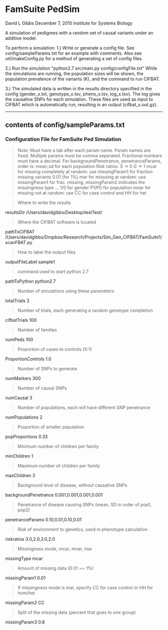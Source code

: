 # FamSuite PedSim
David L Gibbs
December 7, 2015
Institute for Systems Biology


A simulation of pedigrees with a random set of causal variants under an additive model.

To perform a simulation:
1.) Write or generate a config file. See config/sampleParams.txt for an example with comments.
    Also see util/makeConfig.py for a method of generating a set of config files.

2.) Run the simulation "python2.7 src/main.py config/configFile.txt"
    While the simulations are running, the population sizes will be shown, the
    population prevalence of the variants (K), and the command to run CIFBAT.

3.) The simulated data is written in the  results directory specified in the config
    (gender_x.txt, genotype_x.tsv, pheno_x.tsv, log_x.tsv). The log gives the
    causative SNPs for each simulation. These files are used as input to CIFBAT
    which is automatically run, resulting in an output (cifbat_x.out.gz).

---------

## contents of config/sampleParams.txt
### Configuration File for FamSuite Ped Simulation
> Note:
> Must have a tab after each param name.
> Param names are fixed.
> Multiple params must be comma separated.
> Fractional numbers must have a decimal.
> For backgroundPenetrance, penetranceParams,
>    order is: mean,sd for each population
> Risk ratios: S -> 0  G -> 1
> mcar for missing completely at random: use missingParam1 for fraction missing variants 0.01 (for 1%)
> mar  for misssing at random: use missingParam1 for frac. missing,
>         missingParam2 indicates the missingness type … 1/0 for gender  P1/P0 for population
> mnar for missing not at random: use CC for case control and HH for het



> Where to write the results

resultsDir	/Users/davidgibbs/Desktop/testTest/

> Where the CIFBAT software is located

pathToCIFBAT	/Users/davidgibbs/Dropbox/Research/Projects/Sim_Gen_CIFBAT/FamSuite1/scanFBAT.py

> How to label the output files

outputFileLabel	sample1

> command used to start python 2.7

pathToPython	python2.7

> Number of simulations using these parameters

totalTrials	3

> Number of trials, each generating a random genotype completion

cifbatTrials	100

> Number of families

numPeds	100

> Proportion of cases to controls (X:1)

ProportionControls	1.0

> Number of SNPs to generate

numMarkers	300

> Number of causal SNPs

numCausal	3

> Number of populations, each will have different SNP penetrance

numPopulations	2

> Proportion of smaller population

popProportions	0.33

> Minimum number of children per family

minChildren	1

> Maximum number of children per family

maxChildren	3

> Background level of disease, without causative SNPs

backgroundPenetrance	0.001,0.001,0.001,0.001

> Penetrance of disease causing SNPs (mean, SD in order of pop1, pop2)

penetranceParams	0.10,0.01,0.10,0.01

> Risk of environment to genetics, used in phenotype calculation

riskratios	3.0,2.0,3.0,2.0

> Missingness mode, mcar, mnar, mar

missingType	mcar

> Amount of missing data (0.01 == 1%)

missingParam1	0.01

> If missingness mode is mar, specify CC for case control or HH for hom/het

missingParam2	CC

> Split of the missing data (percent that goes to one group)

missingParam3	0.8
